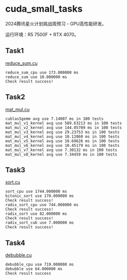 # cuda_small_tasks
2024腾讯星火计划挑战周预习 - GPU高性能研发。

运行环境：R5 7500F + RTX 4070。

## Task1

[reduce_sum.cu](reduce_sum/reduce_sum.cu)

```
reduce_sum_cpu use 173.000000 ms
reduce_sum use 10.000000 ms
Check result success!
```

## Task2

[mat_mul.cu](mat_mul/mat_mul.cu)
```
cublasSgemm avg use 7.14007 ms in 100 tests
mat_mul_v1_kernel avg use 589.63213 ms in 100 tests
mat_mul_v2_kernel avg use 144.05709 ms in 100 tests
mat_mul_v3_kernel avg use 29.23753 ms in 100 tests
mat_mul_v4_kernel avg use 10.12860 ms in 100 tests
mat_mul_v5_kernel avg use 10.69626 ms in 100 tests
mat_mul_v6_kernel avg use 10.45179 ms in 100 tests
mat_mul_v7_kernel avg use 7.30132 ms in 100 tests
mat_mul_v8_kernel avg use 7.34459 ms in 100 tests
```

## Task3

[sort.cu](sort/sort.cu)

```
sort_cpu use 1744.000000 ms
bitonic_sort use 170.000000 ms
Check result success!
radix_sort_cpu use 744.000000 ms
Check result success!
radix_sort use 82.000000 ms
Check result success!
radix_sort_cub use 7.000000 ms
Check result success!
```

## Task4

[debubble.cu](debubble/debubble.cu)

```
debubble_cpu use 719.000000 ms
debubble use 64.000000 ms
Check result success
```